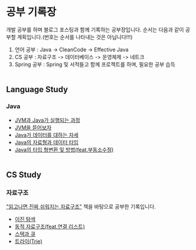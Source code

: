 # 공부 기록장
개발 공부를 하며 블로그 포스팅과 함께 기록하는 공부장입니다.
순서는 다음과 같이 공부할 계획입니다.(번호는 순서를 나타내는 것은 아닙니다!!!)
1. 언어 공부 : Java -> CleanCode -> Effective Java 
2. CS 공부 : 자료구조 -> 데이터베이스 -> 운영체제 -> 네트크
3. Spring 공부 : Spring 및 서적들고 함께 프로젝트를 하며, 필요한 공부 습득
<br></br>

## Language Study
### Java
- [JVM과 Java가 실행되는 과정](https://blog.naver.com/dkslaus_1015/223706418325)
- [JVM을 뜯어보자](https://blog.naver.com/dkslaus_1015/223706721372)
- [Java가 데이터를 대하는 자세](https://blog.naver.com/dkslaus_1015/223709674969)
- [Java의 자료형과 데이터 타입](https://blog.naver.com/dkslaus_1015/223733116146)
- [Java의 타입 형변환 및 방법(feat.부동소수점)](https://blog.naver.com/dkslaus_1015/223737296000)
<br></br>

## CS Study
### 자료구조
["읽고나면 진짜 쉬워지는 자료구조"](https://product.kyobobook.co.kr/detail/S000212705529) 책을 바탕으로 공부한 기록입니다.
- [이진 탐색](https://blog.naver.com/dkslaus_1015/223712542382)
- [동적 자료구조(feat.연결 리스트)](https://blog.naver.com/dkslaus_1015/223732195606)
- [스택과 큐](https://blog.naver.com/dkslaus_1015/223734345076)
- [트라이(Trie)](https://blog.naver.com/dkslaus_1015/223726627487)
